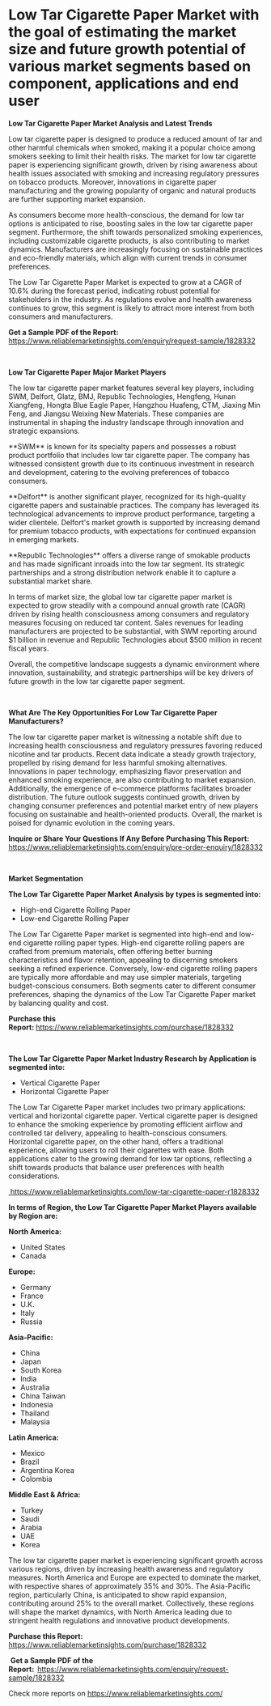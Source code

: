 <p><h1>Low Tar Cigarette Paper Market with the goal of estimating the market size and future growth potential of various market segments based on component, applications and end user</h1></p><p><strong>Low Tar Cigarette Paper Market Analysis and Latest Trends</strong></p>
<p><p>Low tar cigarette paper is designed to produce a reduced amount of tar and other harmful chemicals when smoked, making it a popular choice among smokers seeking to limit their health risks. The market for low tar cigarette paper is experiencing significant growth, driven by rising awareness about health issues associated with smoking and increasing regulatory pressures on tobacco products. Moreover, innovations in cigarette paper manufacturing and the growing popularity of organic and natural products are further supporting market expansion.</p><p>As consumers become more health-conscious, the demand for low tar options is anticipated to rise, boosting sales in the low tar cigarette paper segment. Furthermore, the shift towards personalized smoking experiences, including customizable cigarette products, is also contributing to market dynamics. Manufacturers are increasingly focusing on sustainable practices and eco-friendly materials, which align with current trends in consumer preferences.</p><p>The Low Tar Cigarette Paper Market is expected to grow at a CAGR of 10.6% during the forecast period, indicating robust potential for stakeholders in the industry. As regulations evolve and health awareness continues to grow, this segment is likely to attract more interest from both consumers and manufacturers.</p></p>
<p><strong>Get a Sample PDF of the Report:&nbsp;</strong> <a href="https://www.reliablemarketinsights.com/enquiry/request-sample/1828332?utm_campaign=2182&utm_medium=2&utm_source=Github&utm_content=ia&utm_term=09022025&utm_id=low-tar-cigarette-paper">https://www.reliablemarketinsights.com/enquiry/request-sample/1828332</a></p>
<p>&nbsp;</p>
<p><strong>Low Tar Cigarette Paper Major Market Players</strong></p>
<p><p>The low tar cigarette paper market features several key players, including SWM, Delfort, Glatz, BMJ, Republic Technologies, Hengfeng, Hunan Xiangfeng, Hongta Blue Eagle Paper, Hangzhou Huafeng, CTM, Jiaxing Min Feng, and Jiangsu Weixing New Materials. These companies are instrumental in shaping the industry landscape through innovation and strategic expansions.</p><p>**SWM** is known for its specialty papers and possesses a robust product portfolio that includes low tar cigarette paper. The company has witnessed consistent growth due to its continuous investment in research and development, catering to the evolving preferences of tobacco consumers. </p><p>**Delfort** is another significant player, recognized for its high-quality cigarette papers and sustainable practices. The company has leveraged its technological advancements to improve product performance, targeting a wider clientele. Delfort's market growth is supported by increasing demand for premium tobacco products, with expectations for continued expansion in emerging markets.</p><p>**Republic Technologies** offers a diverse range of smokable products and has made significant inroads into the low tar segment. Its strategic partnerships and a strong distribution network enable it to capture a substantial market share.</p><p>In terms of market size, the global low tar cigarette paper market is expected to grow steadily with a compound annual growth rate (CAGR) driven by rising health consciousness among consumers and regulatory measures focusing on reduced tar content. Sales revenues for leading manufacturers are projected to be substantial, with SWM reporting around $1 billion in revenue and Republic Technologies about $500 million in recent fiscal years. </p><p>Overall, the competitive landscape suggests a dynamic environment where innovation, sustainability, and strategic partnerships will be key drivers of future growth in the low tar cigarette paper segment.</p></p>
<p>&nbsp;</p>
<p><strong>What Are The Key Opportunities For Low Tar Cigarette Paper Manufacturers?</strong></p>
<p><p>The low tar cigarette paper market is witnessing a notable shift due to increasing health consciousness and regulatory pressures favoring reduced nicotine and tar products. Recent data indicate a steady growth trajectory, propelled by rising demand for less harmful smoking alternatives. Innovations in paper technology, emphasizing flavor preservation and enhanced smoking experience, are also contributing to market expansion. Additionally, the emergence of e-commerce platforms facilitates broader distribution. The future outlook suggests continued growth, driven by changing consumer preferences and potential market entry of new players focusing on sustainable and health-oriented products. Overall, the market is poised for dynamic evolution in the coming years.</p></p>
<p><strong>Inquire or Share Your Questions If Any Before Purchasing This Report:</strong> <a href="https://www.reliablemarketinsights.com/enquiry/pre-order-enquiry/1828332?utm_campaign=2182&utm_medium=2&utm_source=Github&utm_content=ia&utm_term=09022025&utm_id=low-tar-cigarette-paper">https://www.reliablemarketinsights.com/enquiry/pre-order-enquiry/1828332</a></p>
<p>&nbsp;</p>
<p><strong>Market Segmentation</strong></p>
<p><strong>The Low Tar Cigarette Paper Market Analysis by types is segmented into:</strong></p>
<p><ul><li>High-end Cigarette Rolling Paper</li><li>Low-end Cigarette Rolling Paper</li></ul></p>
<p><p>The Low Tar Cigarette Paper market is segmented into high-end and low-end cigarette rolling paper types. High-end cigarette rolling papers are crafted from premium materials, often offering better burning characteristics and flavor retention, appealing to discerning smokers seeking a refined experience. Conversely, low-end cigarette rolling papers are typically more affordable and may use simpler materials, targeting budget-conscious consumers. Both segments cater to different consumer preferences, shaping the dynamics of the Low Tar Cigarette Paper market by balancing quality and cost.</p></p>
<p><strong>Purchase this Report:&nbsp;</strong><a href="https://www.reliablemarketinsights.com/purchase/1828332?utm_campaign=2182&utm_medium=2&utm_source=Github&utm_content=ia&utm_term=09022025&utm_id=low-tar-cigarette-paper">https://www.reliablemarketinsights.com/purchase/1828332</a></p>
<p>&nbsp;</p>
<p><strong>The Low Tar Cigarette Paper Market Industry Research by Application is segmented into:</strong></p>
<p><ul><li>Vertical Cigarette Paper</li><li>Horizontal Cigarette Paper</li></ul></p>
<p><p>The Low Tar Cigarette Paper market includes two primary applications: vertical and horizontal cigarette paper. Vertical cigarette paper is designed to enhance the smoking experience by promoting efficient airflow and controlled tar delivery, appealing to health-conscious consumers. Horizontal cigarette paper, on the other hand, offers a traditional experience, allowing users to roll their cigarettes with ease. Both applications cater to the growing demand for low tar options, reflecting a shift towards products that balance user preferences with health considerations.</p></p>
<p><a href="https://www.reliablemarketinsights.com/low-tar-cigarette-paper-r1828332?utm_campaign=2182&utm_medium=2&utm_source=Github&utm_content=ia&utm_term=09022025&utm_id=low-tar-cigarette-paper">&nbsp;https://www.reliablemarketinsights.com/low-tar-cigarette-paper-r1828332</a></p>
<p><strong>In terms of Region, the Low Tar Cigarette Paper Market Players available by Region are:</strong></p>
<p>
    <p> <strong> North America: </strong>
        <ul>
            <li>United States</li>
            <li>Canada</li>
        </ul>
        </p> 
    <p> <strong> Europe: </strong>
        <ul>
            <li>Germany</li>
            <li>France</li>
            <li>U.K.</li>
            <li>Italy</li>
            <li>Russia</li>
        </ul>
        </p> 
    <p> <strong> Asia-Pacific: </strong>
        <ul>
            <li>China</li>
            <li>Japan</li>
            <li>South Korea</li>
            <li>India</li>
            <li>Australia</li>
            <li>China Taiwan</li>
            <li>Indonesia</li>
            <li>Thailand</li>
            <li>Malaysia</li>
        </ul>
        </p> 
    <p> <strong> Latin America: </strong>
        <ul>
            <li>Mexico</li>
            <li>Brazil</li>
            <li>Argentina Korea</li>
            <li>Colombia</li>
        </ul>
        </p> 
    <p> <strong> Middle East & Africa: </strong>
        <ul>
            <li>Turkey</li>
            <li>Saudi</li>
            <li>Arabia</li>
            <li>UAE</li>
            <li>Korea</li>
        </ul>
    </p>
    </p>
<p><p>The low tar cigarette paper market is experiencing significant growth across various regions, driven by increasing health awareness and regulatory measures. North America and Europe are expected to dominate the market, with respective shares of approximately 35% and 30%. The Asia-Pacific region, particularly China, is anticipated to show rapid expansion, contributing around 25% to the overall market. Collectively, these regions will shape the market dynamics, with North America leading due to stringent health regulations and innovative product developments.</p></p>
<p><strong>Purchase this Report: </strong><a href="https://www.reliablemarketinsights.com/purchase/1828332?utm_campaign=2182&utm_medium=2&utm_source=Github&utm_content=ia&utm_term=09022025&utm_id=low-tar-cigarette-paper">https://www.reliablemarketinsights.com/purchase/1828332</a></p>
<p>&nbsp;<strong>Get a Sample PDF of the Report:&nbsp;&nbsp;</strong><a href="https://www.reliablemarketinsights.com/enquiry/request-sample/1828332?utm_campaign=2182&utm_medium=2&utm_source=Github&utm_content=ia&utm_term=09022025&utm_id=low-tar-cigarette-paper">https://www.reliablemarketinsights.com/enquiry/request-sample/1828332</a></p>
<p><strong></strong></p>
<p>Check more reports on <a href="https://www.reliablemarketinsights.com/?utm_campaign=2182&utm_medium=2&utm_source=Github&utm_content=ia&utm_term=09022025&utm_id=low-tar-cigarette-paper">https://www.reliablemarketinsights.com/</a></p>